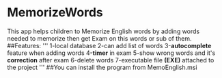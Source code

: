 # MemorizeWords
  This app helps children to Memorize English words
  by adding words needed to memorize then get Exam on this words or sub of them.
##Features:
'''
  1-local database 
  2-can add list of words
  3-**autocomplete** feature when adding words 
  4-**timer** in exam
  5-show wrong words and it's **correction** after exam
  6-delete words
  7-executable file **(EXE)** attached to the project
'''
##You can install the program from MemoEnglish.msi
